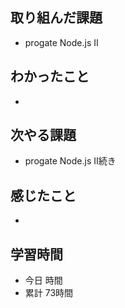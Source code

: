 ## 取り組んだ課題
- progate Node.js Ⅱ
## わかったこと
- 
## 次やる課題
- progate Node.js Ⅱ続き
## 感じたこと
- 
## 学習時間
- 今日 時間
- 累計 73時間
